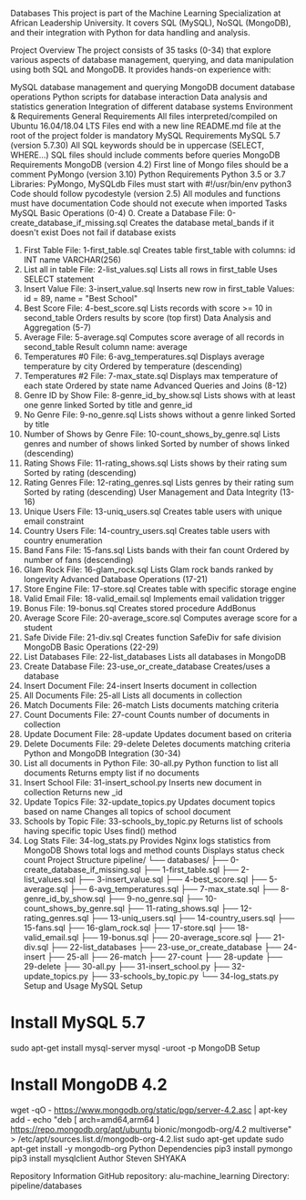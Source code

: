 Databases
This project is part of the Machine Learning Specialization at African Leadership University. It covers SQL (MySQL), NoSQL (MongoDB), and their integration with Python for data handling and analysis.

Project Overview
The project consists of 35 tasks (0-34) that explore various aspects of database management, querying, and data manipulation using both SQL and MongoDB. It provides hands-on experience with:

MySQL database management and querying
MongoDB document database operations
Python scripts for database interaction
Data analysis and statistics generation
Integration of different database systems
Environment & Requirements
General Requirements
All files interpreted/compiled on Ubuntu 16.04/18.04 LTS
Files end with a new line
README.md file at the root of the project folder is mandatory
MySQL Requirements
MySQL 5.7 (version 5.7.30)
All SQL keywords should be in uppercase (SELECT, WHERE...)
SQL files should include comments before queries
MongoDB Requirements
MongoDB (version 4.2)
First line of Mongo files should be a comment
PyMongo (version 3.10)
Python Requirements
Python 3.5 or 3.7
Libraries: PyMongo, MySQLdb
Files must start with #!/usr/bin/env python3
Code should follow pycodestyle (version 2.5)
All modules and functions must have documentation
Code should not execute when imported
Tasks
MySQL Basic Operations (0-4)
0. Create a Database
File: 0-create_database_if_missing.sql
Creates the database metal_bands if it doesn't exist
Does not fail if database exists
1. First Table
File: 1-first_table.sql
Creates table first_table with columns:
id INT
name VARCHAR(256)
2. List all in table
File: 2-list_values.sql
Lists all rows in first_table
Uses SELECT statement
3. Insert Value
File: 3-insert_value.sql
Inserts new row in first_table
Values: id = 89, name = "Best School"
4. Best Score
File: 4-best_score.sql
Lists records with score >= 10 in second_table
Orders results by score (top first)
Data Analysis and Aggregation (5-7)
5. Average
File: 5-average.sql
Computes score average of all records in second_table
Result column name: average
6. Temperatures #0
File: 6-avg_temperatures.sql
Displays average temperature by city
Ordered by temperature (descending)
7. Temperatures #2
File: 7-max_state.sql
Displays max temperature of each state
Ordered by state name
Advanced Queries and Joins (8-12)
8. Genre ID by Show
File: 8-genre_id_by_show.sql
Lists shows with at least one genre linked
Sorted by title and genre_id
9. No Genre
File: 9-no_genre.sql
Lists shows without a genre linked
Sorted by title
10. Number of Shows by Genre
File: 10-count_shows_by_genre.sql
Lists genres and number of shows linked
Sorted by number of shows linked (descending)
11. Rating Shows
File: 11-rating_shows.sql
Lists shows by their rating sum
Sorted by rating (descending)
12. Rating Genres
File: 12-rating_genres.sql
Lists genres by their rating sum
Sorted by rating (descending)
User Management and Data Integrity (13-16)
13. Unique Users
File: 13-uniq_users.sql
Creates table users with unique email constraint
14. Country Users
File: 14-country_users.sql
Creates table users with country enumeration
15. Band Fans
File: 15-fans.sql
Lists bands with their fan count
Ordered by number of fans (descending)
16. Glam Rock
File: 16-glam_rock.sql
Lists Glam rock bands ranked by longevity
Advanced Database Operations (17-21)
17. Store Engine
File: 17-store.sql
Creates table with specific storage engine
18. Valid Email
File: 18-valid_email.sql
Implements email validation trigger
19. Bonus
File: 19-bonus.sql
Creates stored procedure AddBonus
20. Average Score
File: 20-average_score.sql
Computes average score for a student
21. Safe Divide
File: 21-div.sql
Creates function SafeDiv for safe division
MongoDB Basic Operations (22-29)
22. List Databases
File: 22-list_databases
Lists all databases in MongoDB
23. Create Database
File: 23-use_or_create_database
Creates/uses a database
24. Insert Document
File: 24-insert
Inserts document in collection
25. All Documents
File: 25-all
Lists all documents in collection
26. Match Documents
File: 26-match
Lists documents matching criteria
27. Count Documents
File: 27-count
Counts number of documents in collection
28. Update Document
File: 28-update
Updates document based on criteria
29. Delete Documents
File: 29-delete
Deletes documents matching criteria
Python and MongoDB Integration (30-34)
30. List all documents in Python
File: 30-all.py
Python function to list all documents
Returns empty list if no documents
31. Insert School
File: 31-insert_school.py
Inserts new document in collection
Returns new _id
32. Update Topics
File: 32-update_topics.py
Updates document topics based on name
Changes all topics of school document
33. Schools by Topic
File: 33-schools_by_topic.py
Returns list of schools having specific topic
Uses find() method
34. Log Stats
File: 34-log_stats.py
Provides Nginx logs statistics from MongoDB
Shows total logs and method counts
Displays status check count
Project Structure
pipeline/
└── databases/
    ├── 0-create_database_if_missing.sql
    ├── 1-first_table.sql
    ├── 2-list_values.sql
    ├── 3-insert_value.sql
    ├── 4-best_score.sql
    ├── 5-average.sql
    ├── 6-avg_temperatures.sql
    ├── 7-max_state.sql
    ├── 8-genre_id_by_show.sql
    ├── 9-no_genre.sql
    ├── 10-count_shows_by_genre.sql
    ├── 11-rating_shows.sql
    ├── 12-rating_genres.sql
    ├── 13-uniq_users.sql
    ├── 14-country_users.sql
    ├── 15-fans.sql
    ├── 16-glam_rock.sql
    ├── 17-store.sql
    ├── 18-valid_email.sql
    ├── 19-bonus.sql
    ├── 20-average_score.sql
    ├── 21-div.sql
    ├── 22-list_databases
    ├── 23-use_or_create_database
    ├── 24-insert
    ├── 25-all
    ├── 26-match
    ├── 27-count
    ├── 28-update
    ├── 29-delete
    ├── 30-all.py
    ├── 31-insert_school.py
    ├── 32-update_topics.py
    ├── 33-schools_by_topic.py
    └── 34-log_stats.py
Setup and Usage
MySQL Setup
# Install MySQL 5.7
sudo apt-get install mysql-server
mysql -uroot -p
MongoDB Setup
# Install MongoDB 4.2
wget -qO - https://www.mongodb.org/static/pgp/server-4.2.asc | apt-key add -
echo "deb [ arch=amd64,arm64 ] https://repo.mongodb.org/apt/ubuntu bionic/mongodb-org/4.2 multiverse" > /etc/apt/sources.list.d/mongodb-org-4.2.list
sudo apt-get update
sudo apt-get install -y mongodb-org
Python Dependencies
pip3 install pymongo
pip3 install mysqlclient
Author
Steven SHYAKA

Repository Information
GitHub repository: alu-machine_learning
Directory: pipeline/databases
